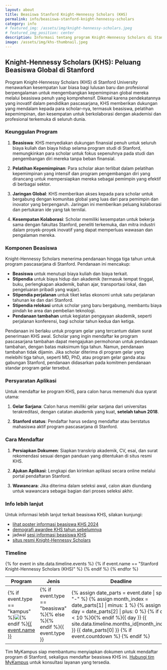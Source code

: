 ```yaml
---
layout: about
title: Beasiswa Stanford Knight-Hennessy Scholars (KHS)
permalink: info/beasiswa-stanford-knight-hennessy-scholars
category: info
# featured_img: /assets/img/knight-hennessy-scholars.jpeg
# featured_img_position: center
description: Informasi tentang program Knight-Hennessy Scholars di Stanford University, termasuk keunggulan program, cara aplikasi, dan persyaratan untuk mendaftar.
image: /assets/img/khs-thumbnail.jpeg
---
```


## Knight-Hennessy Scholars (KHS): Peluang Beasiswa Global di Stanford

Program Knight-Hennessy Scholars (KHS) di Stanford University menawarkan kesempatan luar biasa bagi lulusan baru dan profesional berpengalaman untuk mengembangkan kepemimpinan global mereka melalui beasiswa penuh yang komprehensif. Dikenal karena pendekatannya yang inovatif dalam pendidikan pascasarjana, KHS memberikan dukungan yang mendalam kepada para scholar-nya, termasuk beasiswa, pelatihan kepemimpinan, dan kesempatan untuk berkolaborasi dengan akademisi dan profesional terkemuka di seluruh dunia.

### Keunggulan Program

1. **Beasiswa**: KHS menyediakan dukungan finansial penuh untuk seluruh biaya kuliah dan biaya hidup selama program studi di Stanford, memungkinkan para scholar untuk fokus sepenuhnya pada studi dan pengembangan diri mereka tanpa beban finansial.

2. **Pelatihan Kepemimpinan**: Para scholar akan terlibat dalam pelatihan kepemimpinan yang intensif dan program pengembangan diri yang dirancang untuk mempersiapkan mereka sebagai pemimpin yang efektif di berbagai sektor.

3. **Jaringan Global**: KHS memberikan akses kepada para scholar untuk bergabung dengan komunitas global yang luas dari para pemimpin dan inovator yang berpengaruh. Jaringan ini memberikan peluang kolaborasi dan pertukaran ide yang tak ternilai.

4. **Kesempatan Kolaborasi**: Scholar memiliki kesempatan untuk bekerja sama dengan fakultas Stanford, peneliti terkemuka, dan mitra industri dalam proyek-proyek inovatif yang dapat memperluas wawasan dan pengalaman mereka.


### Komponen Beasiswa
Knight-Hennessy Scholars menerima pendanaan hingga tiga tahun untuk program pascasarjana di Stanford. Pendanaan ini mencakup:

- **Beasiswa** untuk menutupi biaya kuliah dan biaya terkait.
- **Stipendia** untuk biaya hidup dan akademik (termasuk tempat tinggal, buku, perlengkapan akademik, bahan ajar, transportasi lokal, dan pengeluaran pribadi yang wajar).
- **Stipendia perjalanan** untuk tiket kelas ekonomi untuk satu perjalanan tahunan ke dan dari Stanford.
- **Stipendia relokasi** untuk scholar yang baru bergabung, membantu biaya pindah ke area dan pembelian teknologi.
- **Pendanaan tambahan** untuk kegiatan pengayaan akademik, seperti perjalanan konferensi, bagi scholar tahun kedua dan ketiga.

Pendanaan ini berlaku untuk program gelar yang tercantum dalam surat penerimaan KHS awal. Scholar yang ingin mendaftar ke program pascasarjana tambahan dapat mengajukan permohonan untuk pendanaan tambahan, dengan batas maksimum tiga tahun. Namun, pendanaan tambahan tidak dijamin. Jika scholar diterima di program gelar yang melebihi tiga tahun, seperti MD, PhD, atau program gelar ganda atau gabungan Stanford, pendanaan didasarkan pada komitmen pendanaan standar program gelar tersebut.

### Persyaratan Aplikasi

Untuk mendaftar ke program KHS, para calon harus memenuhi dua syarat utama:

1. **Gelar Sarjana**: Calon harus memiliki gelar sarjana dari universitas terakreditasi, dengan catatan akademik yang kuat, **setelah tahun 2018**.


2. **Stanford status**: Pendaftar harus sedang mendaftar atau berstatus mahasiswa aktif program pascasarjana di Stanford.

### Cara Mendaftar

1. **Persiapkan Dokumen**: Siapkan transkrip akademik, CV, esai, dan surat rekomendasi sesuai dengan panduan yang ditentukan di situs resmi KHS.

2. **Ajukan Aplikasi**: Lengkapi dan kirimkan aplikasi secara online melalui portal pendaftaran Stanford.

3. **Wawancara**: Jika diterima dalam seleksi awal, calon akan diundang untuk wawancara sebagai bagian dari proses seleksi akhir.

### Info lebih lanjut

Untuk informasi lebih lanjut terkait beasiswa KHS, silakan kunjungi:
- [lihat poster informasi beasiswa KHS 2024](https://knight-hennessy.stanford.edu/sites/g/files/sbiybj23586/files/media/file/khsoverview_2024_v6.pdf)
- [demografi awardee KHS tahun sebelumnya](https://knight-hennessy.stanford.edu/sites/g/files/sbiybj23586/files/media/file/khs_2024_cohort_ataglance_v4.pdf)
- jadwal [sesi informasi beasiswa KHS](https://apply.knight-hennessy.stanford.edu/portal/admission-events)
- [situs resmi Knight-Hennessy Scholars](https://knight-hennessy.stanford.edu)

### Timeline

<div class="col-md-12">
    <table class="table">
        <thead>
            <tr>
                <th class="event-column">Program</th>
                <th>Jenis</th>
                <th class="date-column">Deadline</th>
            </tr>
        </thead>
        <tbody>
        {% for event in site.data.timeline.events %}
            {% if event.name == "Stanford Knight-Hennessy Scholars (KHS)" %}
            <tr>
                <td>
                    {% if event.type == "kampus" %}<img class="campus-icon" src="../assets/icons/{{ event.school }}.ico">{% endif %}<a href="{{ event.web }}">{{ event.name }}</a></td>
                <td>
                {% if event.type == "beasiswa" %}<span class="badge-beasiswa">{% else %}<span class="badge-kampus">{% endif %}{{ event.type }}</span></td>
                <td>
                    {% assign date_parts = event.date | split: "-" %}
                    {% assign month_index = date_parts[1] | minus: 1 %}
                    {% assign day = date_parts[2] | plus: 0 %}
                    {% if day < 10 %}0{% endif %}{{ day }} {{ site.data.timeline.months_id[month_index] }} {{ date_parts[0] }}
                    {% if event.countdown %}
                        <span class="badge" id="countdown{{ forloop.index }}"></span>
                    {% endif %}
                </td>
            </tr>
            {% endif %}
        {% endfor %}
        </tbody>
    </table>
</div>

Tim MyKampus siap membantumu menyiapkan dokumen untuk mendaftar program di Stanford, sekaligus mendaftar beasiswa KHS ini. [Hubungi tim MyKampus](../kontak) untuk konsultasi layanan yang tersedia.